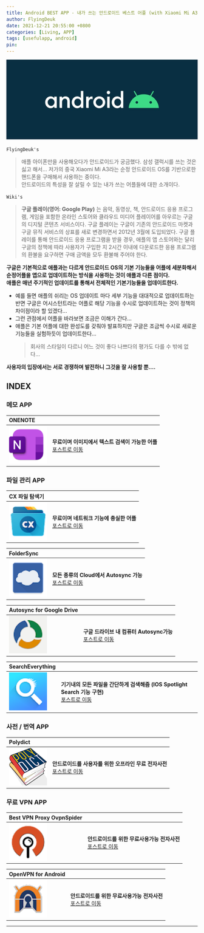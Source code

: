 ```yaml
---
title: Android BEST APP - 내가 쓰는 안드로이드 베스트 어플 (with Xiaomi Mi A3)
author: FlyingDeuk
date: 2021-12-21 20:55:00 +0800
categories: [Living, APP]
tags: [usefulapp, android]
pin:
---
```


![chrome](/img/living/android/android.jpg)

`FlyingDeuk's`
> 애플 아이폰만을 사용해오다가 안드로이드가 궁금했다. 삼성 갤럭시를 쓰는 것은 싫고 해서... 저가의 중국 Xiaomi Mi A3라는 순정 안드로이드 OS를 기반으로한 핸드폰을 구매해서 사용하는 중이다. <br>
안드로이드의 특성을 잘 살릴 수 있는 내가 쓰는 어플들에 대한 소개이다.

`Wiki's`
>**구글 플레이(영어: Google Play)** 는 음악, 동영상, 책, 안드로이드 응용 프로그램, 게임을 포함한 온라인 스토어와 클라우드 미디어 플레이어를 아우르는 구글의 디지털 콘텐츠 서비스이다. 구글 플레이는 구글이 기존의 안드로이드 마켓과 구글 뮤직 서비스의 상표를 새로 변경하면서 2012년 3월에 도입되었다. 구글 플레이를 통해 안드로이드 응용 프로그램을 받을 경우, 애플의 앱 스토어와는 달리 구글의 정책에 따라 사용자가 구입한 지 2시간 이내에 다운로드한 응용 프로그램의 환불을 요구하면 구매 금액을 모두 환불해 주어야 한다.

**구글은 기본적으로 애플과는 다르게 안드로이드 OS의 기본 기능들을 어플에 세분화해서 순정어플을 앱으로 업데이트하는 방식을 사용하는 것이 애플과 다른 점이다.** <br>
**애플은 매년 주기적인 업데이트를 통해서 전체적인 기본기능들을 업데이트한다.** <br>
- 예를 들면 애플의 쉬리는 OS 업데이트 마다 세부 기능을 대대적으로 업데이트하는 반면 구글은 어시스턴트라는 어플로 해당 기능을 수시로 업데이트하는 것이 정책의 차이점이라 할 있겠다...
- 그런 관점에서 어플을 바라보면 조금은 이해가 간다...
- 애플은 기본 어플에 대한 완성도를 갖춰야 발표하지만 구글은 조금씩 수시로 새로운 기능들을 실험하듯이 업데이트한다...
  > 회사의 스타일이 다르니 어느 것이 좋다 나쁘다의 평가도 다를 수 밖에 없다...

**사용자의 입장에서는 서로 경쟁하며 발전하니 그것을 잘 사용할 뿐....**

## INDEX

### 메모 APP
| **ONENOTE**          |                 |
|:-------------------------|:-----------------|
| ![onenote](/img/living/app/onenote.png) |**무료이며 이미지에서 텍스트 검색이 가능한 어플** <br> [포스트로 이동](/posts/onenote/)|

### 파일 관리 APP
| **CX 파일 탐색기**          |                 |
|:-------------------------|:-----------------|
| ![cxfile](/img/living/app/cxfile.png) |**무료이며 네트워크 기능에 충실한 어플** <br> [포스트로 이동](/posts/cxfile/)|

| **FolderSync**          |                 |
|:-------------------------|:-----------------|
| ![foldersync](/img/living/app/foldersync.png) |**모든 종류의 Cloud에서 Autosync 가능** <br> [포스트로 이동](/posts/foldersync/)|

| **Autosync for Google Drive**          |                 |
|:-------------------------|:-----------------|
| ![drivesync](/img/living/app/drivesync.png) |**구글 드라이브 내 컴퓨터 Autosync가능** <br> [포스트로 이동](/posts/drivesync/)|

| **SearchEverything**          |                 |
|:-------------------------|:-----------------|
| ![search](/img/living/app/search.png) |**기기내의 모든 파일을 간단하게 검색해줌 (IOS Spotlight Search 기능 구현)** <br> [포스트로 이동](/posts/search/)|

### 사전 / 번역 APP
| **Polydict**          |                 |
|:-------------------------|:-----------------|
| ![search](/img/living/app/poly.png) |**안드로이드를 사용자를 위한 오프라인 무료 전자사전** <br> [포스트로 이동](/posts/polydict/)|

### 무료 VPN APP
| **Best VPN Proxy OvpnSpider**          |                 |
|:-------------------------|:-----------------|
| ![search](/img/living/app/spider.png) |**안드로이드를 위한 무료사용가능 전자사전** <br> [포스트로 이동](/posts/spider/)|

| **OpenVPN for Android**          |                 |
|:-------------------------|:-----------------|
| ![search](/img/living/app/vpnconnect.png) |**안드로이드를 위한 무료사용가능 전자사전** <br> [포스트로 이동](/posts/polydict/)|


----
